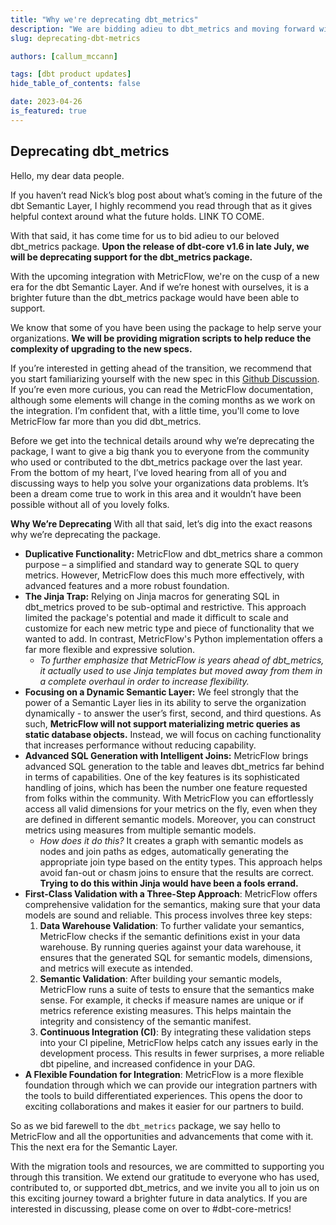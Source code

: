 ```yaml
---
title: "Why we're deprecating dbt_metrics"
description: "We are bidding adieu to dbt_metrics and moving forward with MetricFlow! Discover how this new source-available project lays the foundation for the dbt Semantic Layer. Let's dive in!"
slug: deprecating-dbt-metrics

authors: [callum_mccann]

tags: [dbt product updates]
hide_table_of_contents: false

date: 2023-04-26
is_featured: true
---
```


## Deprecating dbt_metrics

Hello, my dear data people.

If you haven’t read Nick’s blog post about what’s coming in the future of the dbt Semantic Layer, I highly recommend you read through that as it gives helpful context around what the future holds. LINK TO COME.

With that said, it has come time for us to bid adieu to our beloved dbt_metrics package. **Upon the release of dbt-core v1.6 in late July, we will be deprecating support for the dbt_metrics package.** 

With the upcoming integration with MetricFlow, we're on the cusp of a new era for the dbt Semantic Layer. And if we’re honest with ourselves, it is a brighter future than the dbt_metrics package would have been able to support.

We know that some of you have been using the package to help serve your organizations. **We will be providing migration scripts to help reduce the complexity of upgrading to the new specs.** 

If you’re interested in getting ahead of the transition, we recommend that you start familiarizing yourself with the new spec in this [Github Discussion](https://github.com/dbt-labs/dbt-core/discussions/7456). If you’re even more curious, you can read the MetricFlow documentation, although some elements will change in the coming months as we work on the integration. I’m confident that, with a little time, you'll come to love MetricFlow far more than you did dbt_metrics.

Before we get into the technical details around why we’re deprecating the package, I want to give a big thank you to everyone from the community who used or contributed to the dbt_metrics package over the last year. From the bottom of my heart, I’ve loved hearing from all of you and discussing ways to help you solve your organizations data problems. It’s been a dream come true to work in this area and it wouldn’t have been possible without all of you lovely folks.

**Why We’re Deprecating**
With all that said, let’s dig into the exact reasons why we’re deprecating the package.

- **Duplicative Functionality:** MetricFlow and dbt_metrics share a common purpose – a simplified and standard way to generate SQL to query metrics. However, MetricFlow does this much more effectively, with advanced features and a more robust foundation.
- **The Jinja Trap:** Relying on Jinja macros for generating SQL in dbt_metrics proved to be sub-optimal and restrictive. This approach limited the package's potential and made it difficult to scale and customize for each new metric type and piece of functionality that we wanted to add. In contrast, MetricFlow's Python implementation offers a far more flexible and expressive solution.
    - *To further emphasize that MetricFlow is years ahead of dbt_metrics, it actually used to use Jinja templates but moved away from them in a complete overhaul in order to increase flexibility.*
- **Focusing on a Dynamic Semantic Layer:** We feel strongly that the power of a Semantic Layer lies in its ability to serve the organization dynamically - to answer the user’s first, second, and third questions. As such, **MetricFlow will not support materializing metric queries as static database objects.** Instead, we will focus on caching functionality that increases performance without reducing capability.
- **Advanced SQL Generation with Intelligent Joins:** MetricFlow brings advanced SQL generation to the table and leaves dbt_metrics far behind in terms of capabilities. One of the key features is its sophisticated handling of joins, which has been the number one feature requested from folks within the community. With MetricFlow you can effortlessly access all valid dimensions for your metrics on the fly, even when they are defined in different semantic models. Moreover, you can construct metrics using measures from multiple semantic models.
    - *How does it do this?* It creates a graph with semantic models as nodes and join paths as edges, automatically generating the appropriate join type based on the entity types. This approach helps avoid fan-out or chasm joins to ensure that the results are correct. **Trying to do this within Jinja would have been a fools errand.**
- **First-Class Validation with a Three-Step Approach**: MetricFlow offers comprehensive validation for the semantics, making sure that your data models are sound and reliable. This process involves three key steps:
    1. **Data Warehouse Validation**: To further validate your semantics, MetricFlow checks if the semantic definitions exist in your data warehouse. By running queries against your data warehouse, it ensures that the generated SQL for semantic models, dimensions, and metrics will execute as intended.
    2. **Semantic Validation**: After building your semantic models, MetricFlow runs a suite of tests to ensure that the semantics make sense. For example, it checks if measure names are unique or if metrics reference existing measures. This helps maintain the integrity and consistency of the semantic manifest.
    3. **Continuous Integration (CI)**: By integrating these validation steps into your CI pipeline, MetricFlow helps catch any issues early in the development process. This results in fewer surprises, a more reliable dbt pipeline, and increased confidence in your DAG.
- **A Flexible Foundation for Integration**: MetricFlow is a more flexible foundation through which we can provide our integration partners with the tools to build differentiated experiences. This opens the door to exciting collaborations and makes it easier for our partners to build.

So as we bid farewell to the `dbt_metrics` package, we say hello to MetricFlow and all the opportunities and advancements that come with it. This the next era for the Semantic Layer. 

With the migration tools and resources, we are committed to supporting you through this transition. We extend our gratitude to everyone who has used, contributed to, or supported dbt_metrics, and we invite you all to join us on this exciting journey toward a brighter future in data analytics. If you are interested in discussing, please come on over to #dbt-core-metrics!